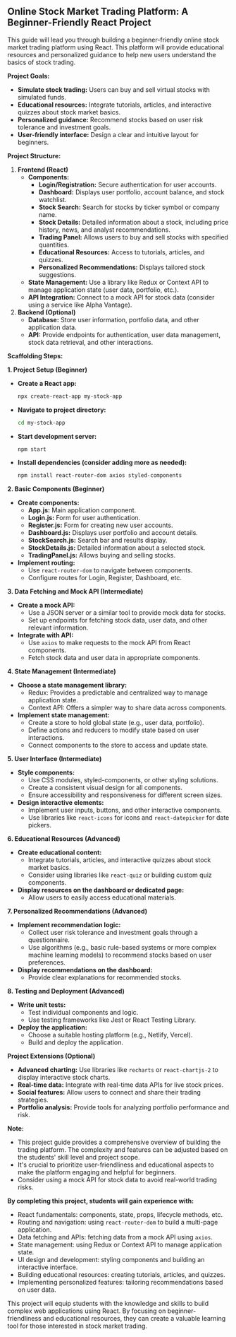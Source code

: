 ## Online Stock Market Trading Platform: A Beginner-Friendly React Project

This guide will lead you through building a beginner-friendly online stock market trading platform using React. This platform will provide educational resources and personalized guidance to help new users understand the basics of stock trading.

**Project Goals:**

* **Simulate stock trading:** Users can buy and sell virtual stocks with simulated funds.
* **Educational resources:** Integrate tutorials, articles, and interactive quizzes about stock market basics.
* **Personalized guidance:** Recommend stocks based on user risk tolerance and investment goals.
* **User-friendly interface:** Design a clear and intuitive layout for beginners.

**Project Structure:**

1. **Frontend (React)**
   * **Components:**
      * **Login/Registration:** Secure authentication for user accounts.
      * **Dashboard:** Displays user portfolio, account balance, and stock watchlist.
      * **Stock Search:** Search for stocks by ticker symbol or company name.
      * **Stock Details:** Detailed information about a stock, including price history, news, and analyst recommendations.
      * **Trading Panel:** Allows users to buy and sell stocks with specified quantities.
      * **Educational Resources:** Access to tutorials, articles, and quizzes.
      * **Personalized Recommendations:** Displays tailored stock suggestions.
   * **State Management:** Use a library like Redux or Context API to manage application state (user data, portfolio, etc.).
   * **API Integration:** Connect to a mock API for stock data (consider using a service like Alpha Vantage).
2. **Backend (Optional)**
   * **Database:** Store user information, portfolio data, and other application data.
   * **API:** Provide endpoints for authentication, user data management, stock data retrieval, and other interactions.

**Scaffolding Steps:**

**1. Project Setup (Beginner)**

* **Create a React app:**
  ```bash
  npx create-react-app my-stock-app
  ```
* **Navigate to project directory:**
  ```bash
  cd my-stock-app
  ```
* **Start development server:**
  ```bash
  npm start
  ```
* **Install dependencies (consider adding more as needed):**
  ```bash
  npm install react-router-dom axios styled-components
  ```

**2. Basic Components (Beginner)**

* **Create components:**
  * **App.js:** Main application component.
  * **Login.js:** Form for user authentication.
  * **Register.js:** Form for creating new user accounts.
  * **Dashboard.js:** Displays user portfolio and account details.
  * **StockSearch.js:** Search bar and results display.
  * **StockDetails.js:** Detailed information about a selected stock.
  * **TradingPanel.js:** Allows buying and selling stocks.
* **Implement routing:**
  * Use `react-router-dom` to navigate between components.
  * Configure routes for Login, Register, Dashboard, etc.

**3. Data Fetching and Mock API (Intermediate)**

* **Create a mock API:**
  * Use a JSON server or a similar tool to provide mock data for stocks.
  * Set up endpoints for fetching stock data, user data, and other relevant information.
* **Integrate with API:**
  * Use `axios` to make requests to the mock API from React components.
  * Fetch stock data and user data in appropriate components.

**4. State Management (Intermediate)**

* **Choose a state management library:**
  * Redux: Provides a predictable and centralized way to manage application state.
  * Context API: Offers a simpler way to share data across components.
* **Implement state management:**
  * Create a store to hold global state (e.g., user data, portfolio).
  * Define actions and reducers to modify state based on user interactions.
  * Connect components to the store to access and update state.

**5. User Interface (Intermediate)**

* **Style components:**
  * Use CSS modules, styled-components, or other styling solutions.
  * Create a consistent visual design for all components.
  * Ensure accessibility and responsiveness for different screen sizes.
* **Design interactive elements:**
  * Implement user inputs, buttons, and other interactive components.
  * Use libraries like `react-icons` for icons and `react-datepicker` for date pickers.

**6. Educational Resources (Advanced)**

* **Create educational content:**
  * Integrate tutorials, articles, and interactive quizzes about stock market basics.
  * Consider using libraries like `react-quiz` or building custom quiz components.
* **Display resources on the dashboard or dedicated page:**
  * Allow users to easily access educational materials.

**7. Personalized Recommendations (Advanced)**

* **Implement recommendation logic:**
  * Collect user risk tolerance and investment goals through a questionnaire.
  * Use algorithms (e.g., basic rule-based systems or more complex machine learning models) to recommend stocks based on user preferences.
* **Display recommendations on the dashboard:**
  * Provide clear explanations for recommended stocks.

**8. Testing and Deployment (Advanced)**

* **Write unit tests:**
  * Test individual components and logic.
  * Use testing frameworks like Jest or React Testing Library.
* **Deploy the application:**
  * Choose a suitable hosting platform (e.g., Netlify, Vercel).
  * Build and deploy the application.

**Project Extensions (Optional)**

* **Advanced charting:** Use libraries like `recharts` or `react-chartjs-2` to display interactive stock charts.
* **Real-time data:** Integrate with real-time data APIs for live stock prices.
* **Social features:** Allow users to connect and share their trading strategies.
* **Portfolio analysis:** Provide tools for analyzing portfolio performance and risk.

**Note:**

* This project guide provides a comprehensive overview of building the trading platform. The complexity and features can be adjusted based on the students' skill level and project scope.
* It's crucial to prioritize user-friendliness and educational aspects to make the platform engaging and helpful for beginners.
* Consider using a mock API for stock data to avoid real-world trading risks.

**By completing this project, students will gain experience with:**

* React fundamentals: components, state, props, lifecycle methods, etc.
* Routing and navigation: using `react-router-dom` to build a multi-page application.
* Data fetching and APIs: fetching data from a mock API using `axios`.
* State management: using Redux or Context API to manage application state.
* UI design and development: styling components and building an interactive interface.
* Building educational resources: creating tutorials, articles, and quizzes.
* Implementing personalized features: tailoring recommendations based on user data.

This project will equip students with the knowledge and skills to build complex web applications using React. By focusing on beginner-friendliness and educational resources, they can create a valuable learning tool for those interested in stock market trading.
